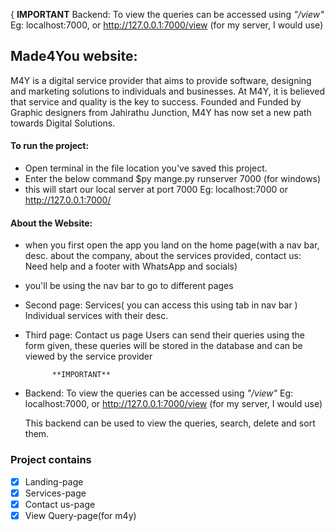 {		**IMPORTANT**
 Backend: To view the queries can be accessed using *"/view"*
	Eg: 
	 localhost:7000, or
	http://127.0.0.1:7000/view 
	(for my server, I would use)
	

<h2>Made4You website:</h2>
	M4Y is a digital service provider that aims to provide software,
designing and marketing solutions to individuals and
businesses. At M4Y, it is believed that service and quality is the
key to success. Founded and Funded by Graphic designers
from Jahirathu Junction, M4Y has now set a new path towards
Digital Solutions.


<h4>To run the project:</h4>

* Open terminal in the file location you've
saved this project.
* Enter the below command
	$py mange.py runserver 7000 (for windows)
* this will start our local server at port 7000
 Eg: localhost:7000 or http://127.0.0.1:7000/

<h4>About the Website:</h4>

* when you first open the app you land on the home page(with a nav bar, desc. about the company, about the services provided, contact us: Need help and a footer with WhatsApp and socials)
* you'll be using the nav bar to go to different pages
* Second page: Services( you can access this using tab in nav bar )
	Individual services with their desc.
* Third page: Contact us page 
	Users can send their queries using the form given, these queries will be stored in the database and can be viewed by the service provider
 			

 			**IMPORTANT**
* Backend: To view the queries can be accessed using *"/view"*
	Eg: 
	 localhost:7000, or
	http://127.0.0.1:7000/view 
	(for my server, I would use)
	

	This backend can be used to view the
queries, search, delete and sort them. 

### Project contains

- [x] Landing-page
- [x] Services-page
- [x] Contact us-page
- [x] View Query-page(for m4y)